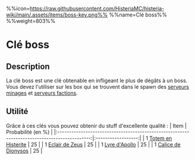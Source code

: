 %%icon=https://raw.githubusercontent.com/HisteriaMC/histeria-wiki/main/.assets/items/boss-key.png%%
%%name=Clé boss%%
%%weight=803%%

# Clé boss

## Description
La clé boss est une clé obtenable en infligeant le plus de dégâts à un boss. Vous devez l'utiliser sur les box qui se trouvent dans le spawn des [serveurs minages](https://histeria.fr/wiki/mondes/monde-minage) et [serveurs factions](https://histeria.fr/wiki/mondes/serveurs-faction).

## Utilité
Grâce à ces clés vous pouvez obtenir du stuff d'excellente qualité :
| Item                                                                                         | Probabilité (en %) |
|:--------------------------------------------------------------------------------------------:|:------------------:|
| 1 [Totem en Histerite](https://histeria.fr/wiki/objets/histerite-totem)                      | 25                 |
| 1 [Eclair de Zeus](https://histeria.fr/wiki/objets/thunderbolt)                              | 25                 |
| 1 [Lyre d'Apollo](https://histeria.fr/wiki/objets/magic-lyre)                                | 25                 |
| 1 [Calice de Dionysos](https://histeria.fr/wiki/objets/chalice)                              | 25                 |
